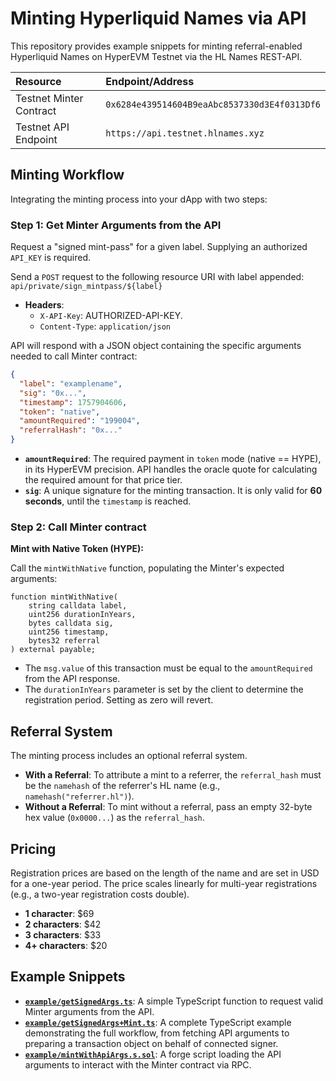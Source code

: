 # Minting Hyperliquid Names via API

This repository provides example snippets for minting referral-enabled Hyperliquid Names on HyperEVM Testnet via the HL Names REST-API.

| **Resource** | **Endpoint/Address** |
| :--- | :--- |
| Testnet Minter Contract | `0x6284e439514604B9eaAbc8537330d3E4f0313Df6` |
| Testnet API Endpoint | `https://api.testnet.hlnames.xyz`|

## Minting Workflow

Integrating the minting process into your dApp with two steps:

### Step 1: Get Minter Arguments from the API

Request a "signed mint-pass" for a given label. Supplying an authorized `API_KEY` is required.

Send a `POST` request to the following resource URI with label appended: `api/private/sign_mintpass/${label}`

*   **Headers**:
    *   `X-API-Key`: AUTHORIZED-API-KEY.
    *   `Content-Type`: `application/json`

API will respond with a JSON object containing the specific arguments needed to call Minter contract:
```json
{
  "label": "examplename",
  "sig": "0x...",
  "timestamp": 1757904606,
  "token": "native",
  "amountRequired": "199004",
  "referralHash": "0x..."
}
```

- **`amountRequired`**: The required payment in `token` mode (native == HYPE), in its HyperEVM precision. API handles the oracle quote for calculating the required amount for that price tier.
- **`sig`**: A unique signature for the minting transaction. It is only valid for **60 seconds**, until the `timestamp` is reached.

### Step 2: Call Minter contract

**Mint with Native Token (HYPE):**

Call the `mintWithNative` function, populating the Minter's expected arguments:

```solidity
function mintWithNative(
    string calldata label,
    uint256 durationInYears,
    bytes calldata sig,
    uint256 timestamp,
    bytes32 referral
) external payable;
```
- The `msg.value` of this transaction must be equal to the `amountRequired` from the API response.
- The `durationInYears` parameter is set by the client to determine the registration period. Setting as zero will revert.

## Referral System

The minting process includes an optional referral system.

- **With a Referral**: To attribute a mint to a referrer, the `referral_hash` must be the `namehash` of the referrer's HL name (e.g., `namehash("referrer.hl")`).
- **Without a Referral**: To mint without a referral, pass an empty 32-byte hex value (`0x0000...`) as the `referral_hash`.

## Pricing

Registration prices are based on the length of the name and are set in USD for a one-year period. The price scales linearly for multi-year registrations (e.g., a two-year registration costs double).

- **1 character**: $69
- **2 characters**: $42
- **3 characters**: $33
- **4+ characters**: $20

## Example Snippets

- **[`example/getSignedArgs.ts`](https://github.com/HLnames/hln_api_minting/blob/master/example/getSignedArgs.ts)**: A simple TypeScript function to request valid Minter arguments from the API.
- **[`example/getSignedArgs+Mint.ts`](https://github.com/HLnames/hln_api_minting/blob/master/example/getSignedArgs%2BMint.ts)**: A complete TypeScript example demonstrating the full workflow, from fetching API arguments to preparing a transaction object on behalf of connected signer.
- **[`example/mintWithApiArgs.s.sol`](https://github.com/HLnames/hln_api_minting/blob/master/example/mintWithApiArgs.s.sol)**: A forge script loading the API arguments to interact with the Minter contract via RPC.